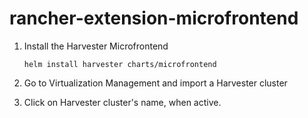 # rancher-extension-microfrontend

1. Install the Harvester Microfrontend

    ```
    helm install harvester charts/microfrontend
    ```

2. Go to Virtualization Management and import a Harvester cluster

3. Click on Harvester cluster's name, when active.